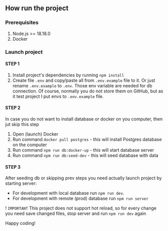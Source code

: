 ## How run the project

### Prerequisites

1. Node.js >= 18.18.0
2. Docker

### Launch project

#### STEP 1

1. Install project's dependencies by running `npm install`
2. Create file `.env` and copy/paste all from `.env.example` file to it. Or just rename `.env.example` to `.env`. Those env variable are needed for db connection. Of course, normally you do not store them on GitHub, but as it test project I put envs to `.env.example` file.

#### STEP 2

In case you do not want to install database or docker on you computer, then jut skip this step

1. Open (launch) Docker
2. Run command `docker pull postgres` - this will install Postgres database on the computer
3. Run command `npm run db:docker-up` - this will start database server
4. Run command `npm run db:seed-dev` - this will seed database with data

#### STEP 3

After seeding db or skipping prev steps you need actually launch project by starting server:

- For development with local database run `npm run dev`.
- For development with remote (prod) database run `npm run server`

! `IMPORTANT`
This project does not support hot reload, so for every change you need save changed files, stop server and run `npm run dev` again

Happy coding!
